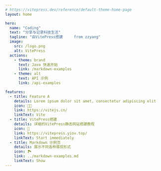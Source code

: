 ```yaml
---
# https://vitepress.dev/reference/default-theme-home-page
layout: home

hero:
  name: "Coding"
  text: "分享与记录科技生活"
  tagline: "由VitePress搭建     from zzyang"
  image:
    src: /logo.png
    alt: VitePress
  actions:
    - theme: brand
      text: Java 快速开始
      link: /markdown-examples
    - theme: alt
      text: API 示例
      link: /api-examples

features:
  - title: Feature A
    details: Lorem ipsum dolor sit amet, consectetur adipiscing elit
    icon: 👨‍💻
    link: https://vitejs.cn/
    linkText: Vite
  - title: VitePress搭建
    details: 详细的VitePress静态网站搭建教程
    icon: 🧭
    link: https://vitepress.yiov.top/
    linkText: Start immediately
  - title: Markdown 示例页
    details: 展示不同各种展现形式
    icon: 🏞️
    link: ../markdown-examples.md
    linkText: Show
---
```


<!-- <HomeUnderline /> -->
<!-- <update /> -->

